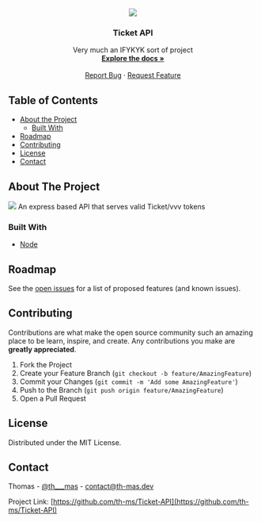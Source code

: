 <!-- PROJECT LOGO -->
<br />
<p align="center">
  <img src="https://cdn.onlinewebfonts.com/svg/img_432058.png">
  <h3 align="center">Ticket API</h3>

  <p align="center">
    Very much an IFYKYK sort of project
    <br />
    <a href="https://github.com/th-ms/Ticket-API/"><strong>Explore the docs »</strong></a>
    <br />
    <br />
    <a href="https://github.com/th-ms/Ticket-API/">Report Bug</a>
    ·
    <a href="https://github.com/th-ms/Ticket-API/">Request Feature</a>
  </p>
</p>



<!-- TABLE OF CONTENTS -->
## Table of Contents

* [About the Project](#about-the-project)
  * [Built With](#built-with)
* [Roadmap](#roadmap)
* [Contributing](#contributing)
* [License](#license)
* [Contact](#contact)



<!-- ABOUT THE PROJECT -->
## About The Project
<img src="https://media.discordapp.net/attachments/562041975797317643/770112564281212928/unknown.png?width=741&height=676">
An express based API that serves valid Ticket/vvv tokens

### Built With
* [Node](https://nodejs.org/)


<!-- ROADMAP -->
## Roadmap

See the [open issues](https://github.com/th-ms/Ticket-API/issues) for a list of proposed features (and known issues).



<!-- CONTRIBUTING -->
## Contributing

Contributions are what make the open source community such an amazing place to be learn, inspire, and create. Any contributions you make are **greatly appreciated**.

1. Fork the Project
2. Create your Feature Branch (`git checkout -b feature/AmazingFeature`)
3. Commit your Changes (`git commit -m 'Add some AmazingFeature'`)
4. Push to the Branch (`git push origin feature/AmazingFeature`)
5. Open a Pull Request



<!-- LICENSE -->
## License

Distributed under the MIT License.



<!-- CONTACT -->
## Contact

Thomas - [@th___mas](https://twitter.com/th___mas) - contact@th-mas.dev

Project Link: [https://github.com/th-ms/Ticket-API](https://github.com/th-ms/Ticket-API)
